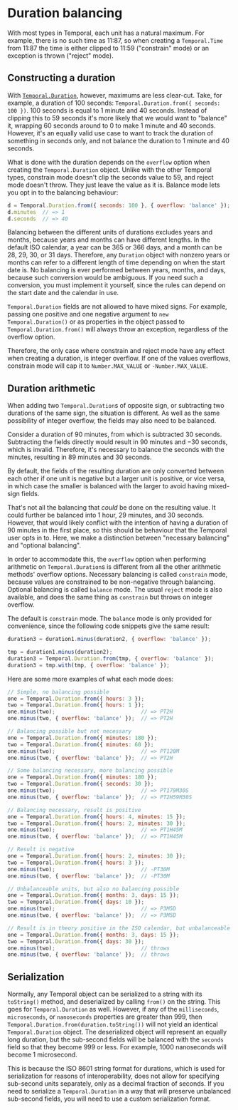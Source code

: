 # Duration balancing

With most types in Temporal, each unit has a natural maximum.
For example, there is no such time as 11:87, so when creating a `Temporal.Time` from 11:87 the time is either clipped to 11:59 ("constrain" mode) or an exception is thrown ("reject" mode).

## Constructing a duration

With [`Temporal.Duration`](./duration.md), however, maximums are less clear-cut.
Take, for example, a duration of 100 seconds: `Temporal.Duration.from({ seconds: 100 })`.
100 seconds is equal to 1 minute and 40 seconds. Instead of clipping this to 59 seconds it's more likely that we would want to "balance" it, wrapping 60 seconds around to 0 to make 1 minute and 40 seconds.
However, it's an equally valid use case to want to track the duration of something in seconds only, and not balance the duration to 1 minute and 40 seconds.

What is done with the duration depends on the `overflow` option when creating the `Temporal.Duration` object.
Unlike with the other Temporal types, constrain mode doesn't clip the seconds value to 59, and reject mode doesn't throw.
They just leave the value as it is.
Balance mode lets you opt in to the balancing behaviour:

```javascript
d = Temporal.Duration.from({ seconds: 100 }, { overflow: 'balance' });
d.minutes  // => 1
d.seconds  // => 40
```

Balancing between the different units of durations excludes years and months, because years and months can have different lengths.
In the default ISO calendar, a year can be 365 or 366 days, and a month can be 28, 29, 30, or 31 days.
Therefore, any `Duration` object with nonzero years or months can refer to a different length of time depending on when the start date is.
No balancing is ever performed between years, months, and days, because such conversion would be ambiguous.
If you need such a conversion, you must implement it yourself, since the rules can depend on the start date and the calendar in use.

`Temporal.Duration` fields are not allowed to have mixed signs.
For example, passing one positive and one negative argument to `new Temporal.Duration()` or as properties in the object passed to `Temporal.Duration.from()` will always throw an exception, regardless of the overflow option.

Therefore, the only case where constrain and reject mode have any effect when creating a duration, is integer overflow.
If one of the values overflows, constrain mode will cap it to `Number.MAX_VALUE` or `-Number.MAX_VALUE`.

## Duration arithmetic

When adding two `Temporal.Duration`s of opposite sign, or subtracting two durations of the same sign, the situation is different.
As well as the same possibility of integer overflow, the fields may also need to be balanced.

Consider a duration of 90 minutes, from which is subtracted 30 seconds.
Subtracting the fields directly would result in 90 minutes and &minus;30 seconds, which is invalid.
Therefore, it's necessary to balance the seconds with the minutes, resulting in 89 minutes and 30 seconds.

By default, the fields of the resulting duration are only converted between each other if one unit is negative but a larger unit is positive, or vice versa, in which case the smaller is balanced with the larger to avoid having mixed-sign fields.

That's not all the balancing that _could_ be done on the resulting value.
It could further be balanced into 1 hour, 29 minutes, and 30 seconds.
However, that would likely conflict with the intention of having a duration of 90 minutes in the first place, so this should be behaviour that the Temporal user opts in to.
Here, we make a distinction between "necessary balancing" and "optional balancing".

In order to accommodate this, the `overflow` option when performing arithmetic on `Temporal.Duration`s is different from all the other arithmetic methods' overflow options.
Necessary balancing is called `constrain` mode, because values are constrained to be non-negative through balancing.
Optional balancing is called `balance` mode.
The usual `reject` mode is also available, and does the same thing as `constrain` but throws on integer overflow.

The default is `constrain` mode.
The `balance` mode is only provided for convenience, since the following code snippets give the same result:

```javascript
duration3 = duration1.minus(duration2, { overflow: 'balance' });

tmp = duration1.minus(duration2);
duration3 = Temporal.Duration.from(tmp, { overflow: 'balance' });
duration3 = tmp.with(tmp, { overflow: 'balance' });
```

Here are some more examples of what each mode does:

```javascript
// Simple, no balancing possible
one = Temporal.Duration.from({ hours: 3 });
two = Temporal.Duration.from({ hours: 1 });
one.minus(two);                           // => PT2H
one.minus(two, { overflow: 'balance' });  // => PT2H

// Balancing possible but not necessary
one = Temporal.Duration.from({ minutes: 180 });
two = Temporal.Duration.from({ minutes: 60 });
one.minus(two);                           // => PT120M
one.minus(two, { overflow: 'balance' });  // => PT2H

// Some balancing necessary, more balancing possible
one = Temporal.Duration.from({ minutes: 180 });
two = Temporal.Duration.from({ seconds: 30 });
one.minus(two);                           // => PT179M30S
one.minus(two, { overflow: 'balance' });  // => PT2H59M30S

// Balancing necessary, result is positive
one = Temporal.Duration.from({ hours: 4, minutes: 15 });
two = Temporal.Duration.from({ hours: 2, minutes: 30 });
one.minus(two);                           // => PT1H45M
one.minus(two, { overflow: 'balance' });  // => PT1H45M

// Result is negative
one = Temporal.Duration.from({ hours: 2, minutes: 30 });
two = Temporal.Duration.from({ hours: 3 });
one.minus(two);                           // -PT30M
one.minus(two, { overflow: 'balance' });  // -PT30M

// Unbalanceable units, but also no balancing possible
one = Temporal.Duration.from({ months: 3, days: 15 });
two = Temporal.Duration.from({ days: 10 });
one.minus(two);                           // => P3M5D
one.minus(two, { overflow: 'balance' });  // => P3M5D

// Result is in theory positive in the ISO calendar, but unbalanceable units
one = Temporal.Duration.from({ months: 3, days: 15 });
two = Temporal.Duration.from({ days: 30 });
one.minus(two);                           // throws
one.minus(two, { overflow: 'balance' });  // throws
```

## Serialization

Normally, any Temporal object can be serialized to a string with its `toString()` method, and deserialized by calling `from()` on the string.
This goes for `Temporal.Duration` as well.
However, if any of the `milliseconds`, `microseconds`, or `nanoseconds` properties are greater than 999, then `Temporal.Duration.from(duration.toString())` will not yield an identical `Temporal.Duration` object.
The deserialized object will represent an equally long duration, but the sub-second fields will be balanced with the `seconds` field so that they become 999 or less.
For example, 1000 nanoseconds will become 1 microsecond.

This is because the ISO 8601 string format for durations, which is used for serialization for reasons of interoperability, does not allow for specifying sub-second units separately, only as a decimal fraction of seconds.
If you need to serialize a `Temporal.Duration` in a way that will preserve unbalanced sub-second fields, you will need to use a custom serialization format.
